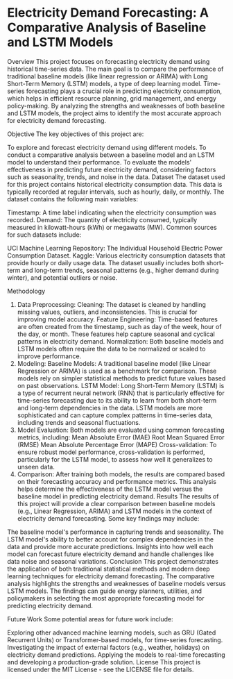 # Electricity Demand Forecasting: A Comparative Analysis of Baseline and LSTM Models
Overview
This project focuses on forecasting electricity demand using historical time-series data. The main goal is to compare the performance of traditional baseline models (like linear regression or ARIMA) with Long Short-Term Memory (LSTM) models, a type of deep learning model. Time-series forecasting plays a crucial role in predicting electricity consumption, which helps in efficient resource planning, grid management, and energy policy-making. By analyzing the strengths and weaknesses of both baseline and LSTM models, the project aims to identify the most accurate approach for electricity demand forecasting.

Objective
The key objectives of this project are:

To explore and forecast electricity demand using different models.
To conduct a comparative analysis between a baseline model and an LSTM model to understand their performance.
To evaluate the models' effectiveness in predicting future electricity demand, considering factors such as seasonality, trends, and noise in the data.
Dataset
The dataset used for this project contains historical electricity consumption data. This data is typically recorded at regular intervals, such as hourly, daily, or monthly. The dataset contains the following main variables:

Timestamp: A time label indicating when the electricity consumption was recorded.
Demand: The quantity of electricity consumed, typically measured in kilowatt-hours (kWh) or megawatts (MW).
Common sources for such datasets include:

UCI Machine Learning Repository: The Individual Household Electric Power Consumption Dataset.
Kaggle: Various electricity consumption datasets that provide hourly or daily usage data.
The dataset usually includes both short-term and long-term trends, seasonal patterns (e.g., higher demand during winter), and potential outliers or noise.

Methodology
1. Data Preprocessing:
Cleaning: The dataset is cleaned by handling missing values, outliers, and inconsistencies. This is crucial for improving model accuracy.
Feature Engineering: Time-based features are often created from the timestamp, such as day of the week, hour of the day, or month. These features help capture seasonal and cyclical patterns in electricity demand.
Normalization: Both baseline models and LSTM models often require the data to be normalized or scaled to improve performance.
2. Modeling:
Baseline Models: A traditional baseline model (like Linear Regression or ARIMA) is used as a benchmark for comparison. These models rely on simpler statistical methods to predict future values based on past observations.
LSTM Model: Long Short-Term Memory (LSTM) is a type of recurrent neural network (RNN) that is particularly effective for time-series forecasting due to its ability to learn from both short-term and long-term dependencies in the data. LSTM models are more sophisticated and can capture complex patterns in time-series data, including trends and seasonal fluctuations.
3. Model Evaluation:
Both models are evaluated using common forecasting metrics, including:
Mean Absolute Error (MAE)
Root Mean Squared Error (RMSE)
Mean Absolute Percentage Error (MAPE)
Cross-validation: To ensure robust model performance, cross-validation is performed, particularly for the LSTM model, to assess how well it generalizes to unseen data.
4. Comparison:
After training both models, the results are compared based on their forecasting accuracy and performance metrics. This analysis helps determine the effectiveness of the LSTM model versus the baseline model in predicting electricity demand.
Results
The results of this project will provide a clear comparison between baseline models (e.g., Linear Regression, ARIMA) and LSTM models in the context of electricity demand forecasting. Some key findings may include:

The baseline model's performance in capturing trends and seasonality.
The LSTM model's ability to better account for complex dependencies in the data and provide more accurate predictions.
Insights into how well each model can forecast future electricity demand and handle challenges like data noise and seasonal variations.
Conclusion
This project demonstrates the application of both traditional statistical methods and modern deep learning techniques for electricity demand forecasting. The comparative analysis highlights the strengths and weaknesses of baseline models versus LSTM models. The findings can guide energy planners, utilities, and policymakers in selecting the most appropriate forecasting model for predicting electricity demand.

Future Work
Some potential areas for future work include:

Exploring other advanced machine learning models, such as GRU (Gated Recurrent Units) or Transformer-based models, for time-series forecasting.
Investigating the impact of external factors (e.g., weather, holidays) on electricity demand predictions.
Applying the models to real-time forecasting and developing a production-grade solution.
License
This project is licensed under the MIT License - see the LICENSE file for details.
